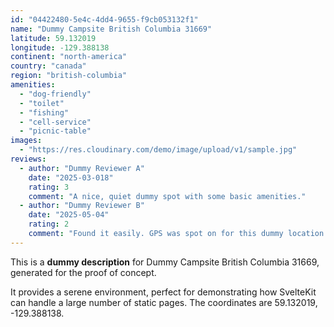 ```yaml
---
id: "04422480-5e4c-4dd4-9655-f9cb053132f1"
name: "Dummy Campsite British Columbia 31669"
latitude: 59.132019
longitude: -129.388138
continent: "north-america"
country: "canada"
region: "british-columbia"
amenities:
  - "dog-friendly"
  - "toilet"
  - "fishing"
  - "cell-service"
  - "picnic-table"
images:
  - "https://res.cloudinary.com/demo/image/upload/v1/sample.jpg"
reviews:
  - author: "Dummy Reviewer A"
    date: "2025-03-018"
    rating: 3
    comment: "A nice, quiet dummy spot with some basic amenities."
  - author: "Dummy Reviewer B"
    date: "2025-05-04"
    rating: 2
    comment: "Found it easily. GPS was spot on for this dummy location."
---
```


This is a **dummy description** for Dummy Campsite British Columbia 31669, generated for the proof of concept.

It provides a serene environment, perfect for demonstrating how SvelteKit can handle a large number of static pages. The coordinates are 59.132019, -129.388138.
